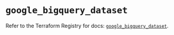 # `google_bigquery_dataset`

Refer to the Terraform Registry for docs: [`google_bigquery_dataset`](https://registry.terraform.io/providers/hashicorp/google-beta/5.14.0/docs/resources/google_bigquery_dataset).
